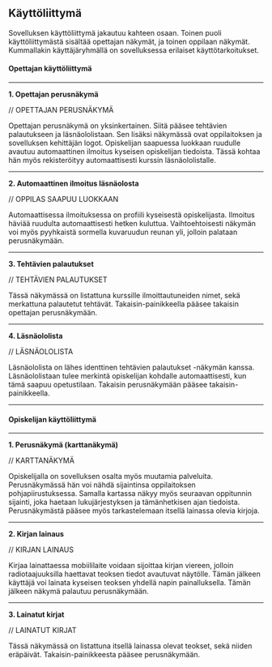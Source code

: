 ## Käyttöliittymä

Sovelluksen käyttöliittymä jakautuu kahteen osaan. Toinen puoli käyttöliittymästä sisältää opettajan näkymät, ja toinen oppilaan näkymät. Kummallakin käyttäjäryhmällä on sovelluksessa erilaiset käyttötarkoitukset.

#### Opettajan käyttöliittymä

----------

**1. Opettajan perusnäkymä**

// OPETTAJAN PERUSNÄKYMÄ

Opettajan perusnäkymä on yksinkertainen. Siitä pääsee tehtävien palautukseen ja läsnäololistaan. Sen lisäksi näkymässä ovat oppilaitoksen ja sovelluksen kehittäjän logot. Opiskelijan saapuessa luokkaan ruudulle avautuu automaattinen ilmoitus kyseisen opiskelijan tiedoista. Tässä kohtaa hän myös rekisteröityy automaattisesti kurssin läsnäololistalle.

----------

**2. Automaattinen ilmoitus läsnäolosta**

// OPPILAS SAAPUU LUOKKAAN

Automaattisessa ilmoituksessa on profiili kyseisestä opiskelijasta. Ilmoitus häviää ruudulta automaattisesti hetken kuluttua. Vaihtoehtoisesti näkymän voi myös pyyhkaistä sormella kuvaruudun reunan yli, jolloin palataan perusnäkymään.

----------

**3. Tehtävien palautukset**

// TEHTÄVIEN PALAUTUKSET

Tässä näkymässä on listattuna kurssille ilmoittautuneiden nimet, sekä merkattuna palautetut tehtävät. Takaisin-painikkeella pääsee takaisin opettajan perusnäkymään.

----------

**4. Läsnäololista**

// LÄSNÄOLOLISTA

Läsnäololista on lähes identtinen tehtävien palautukset -näkymän kanssa. Läsnäololistaan tulee merkintä opiskelijan kohdalle automaattisesti, kun tämä saapuu opetustilaan. Takaisin perusnäkymään pääsee takaisin-painikkeella.

----------

#### Opiskelijan käyttöliittymä

----------

**1. Perusnäkymä (karttanäkymä)**

// KARTTANÄKYMÄ

Opiskelijalla on sovelluksen osalta myös muutamia palveluita. Perusnäkymässä hän voi nähdä sijaintinsa oppilaitoksen pohjapiirustuksessa. Samalla kartassa näkyy myös seuraavan oppitunnin sijainti, joka haetaan lukujärjestyksen ja tämänhetkisen ajan tiedoista. Perusnäkymästä pääsee myös tarkastelemaan itsellä lainassa olevia kirjoja.

----------

**2. Kirjan lainaus**

// KIRJAN LAINAUS

Kirjaa lainattaessa mobiililaite voidaan sijoittaa kirjan viereen, jolloin radiotaajuuksilla haettavat teoksen tiedot avautuvat näytölle. Tämän jälkeen käyttäjä voi lainata kyseisen teoksen yhdellä napin painalluksella. Tämän jälkeen näkymä palautuu perusnäkymään.

----------

**3. Lainatut kirjat**

// LAINATUT KIRJAT

Tässä näkymässä on listattuna itsellä lainassa olevat teokset, sekä niiden eräpäivät. Takaisin-painikkeesta pääsee perusnäkymään.